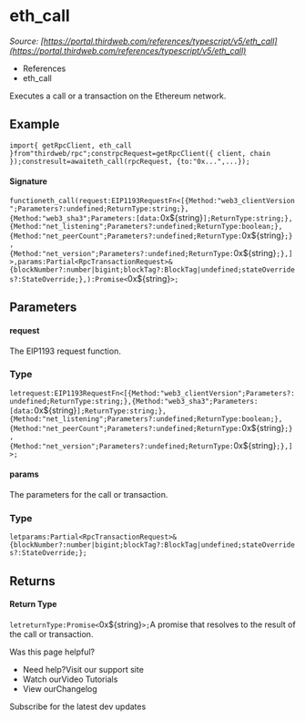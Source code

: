 # eth_call

*Source: [https://portal.thirdweb.com/references/typescript/v5/eth_call](https://portal.thirdweb.com/references/typescript/v5/eth_call)*

* References
* eth_call

Executes a call or a transaction on the Ethereum network.

## Example

`import{ getRpcClient, eth_call }from"thirdweb/rpc";constrpcRequest=getRpcClient({ client, chain });constresult=awaiteth_call(rpcRequest, {to:"0x...",...});`
#### Signature

`functioneth_call(request:EIP1193RequestFn<[{Method:"web3_clientVersion";Parameters?:undefined;ReturnType:string;},{Method:"web3_sha3";Parameters:[data:`0x${string}`];ReturnType:string;},{Method:"net_listening";Parameters?:undefined;ReturnType:boolean;},{Method:"net_peerCount";Parameters?:undefined;ReturnType:`0x${string}`;},{Method:"net_version";Parameters?:undefined;ReturnType:`0x${string}`;},]>,params:Partial<RpcTransactionRequest>&{blockNumber?:number|bigint;blockTag?:BlockTag|undefined;stateOverrides?:StateOverride;},):Promise<`0x${string}`>;`
## Parameters

#### request

The EIP1193 request function.

### Type

`letrequest:EIP1193RequestFn<[{Method:"web3_clientVersion";Parameters?:undefined;ReturnType:string;},{Method:"web3_sha3";Parameters:[data:`0x${string}`];ReturnType:string;},{Method:"net_listening";Parameters?:undefined;ReturnType:boolean;},{Method:"net_peerCount";Parameters?:undefined;ReturnType:`0x${string}`;},{Method:"net_version";Parameters?:undefined;ReturnType:`0x${string}`;},]>;`
#### params

The parameters for the call or transaction.

### Type

`letparams:Partial<RpcTransactionRequest>&{blockNumber?:number|bigint;blockTag?:BlockTag|undefined;stateOverrides?:StateOverride;};`
## Returns

#### Return Type

`letreturnType:Promise<`0x${string}`>;`A promise that resolves to the result of the call or transaction.

Was this page helpful?

* Need help?Visit our support site
* Watch ourVideo Tutorials
* View ourChangelog

Subscribe for the latest dev updates

